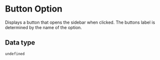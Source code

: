 # Button Option

Displays a button that opens the sidebar when clicked.
The buttons label is determined by the name of the option.

## Data type
`undefined`
